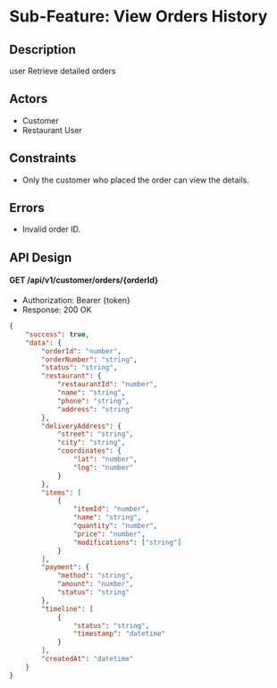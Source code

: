 # Sub-Feature: View Orders History

## Description

user Retrieve detailed orders

## Actors

- Customer
- Restaurant User

## Constraints

- Only the customer who placed the order can view the details.

## Errors

- Invalid order ID.

## API Design

#### GET /api/v1/customer/orders/{orderId}

- Authorization: Bearer {token}
- Response: 200 OK

```json
{
	"success": true,
	"data": {
		"orderId": "number",
		"orderNumber": "string",
		"status": "string",
		"restaurant": {
			"restaurantId": "number",
			"name": "string",
			"phone": "string",
			"address": "string"
		},
		"deliveryAddress": {
			"street": "string",
			"city": "string",
			"coordinates": {
				"lat": "number",
				"lng": "number"
			}
		},
		"items": [
			{
				"itemId": "number",
				"name": "string",
				"quantity": "number",
				"price": "number",
				"modifications": ["string"]
			}
		],
		"payment": {
			"method": "string",
			"amount": "number",
			"status": "string"
		},
		"timeline": [
			{
				"status": "string",
				"timestamp": "datetime"
			}
		],
		"createdAt": "datetime"
	}
}
```
